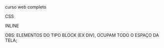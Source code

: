 curso web completo 

CSS

INLINE

OBS: ELEMENTOS DO TIPO BLOCK (EX DIV), OCUPAM TODO O ESPAÇO DA TELA;

